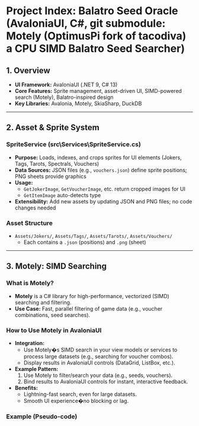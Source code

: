# Project Index: Balatro Seed Oracle (AvaloniaUI, C#, git submodule: Motely (OptimusPi fork of tacodiva) a CPU SIMD Balatro Seed Searcher)

## 1. Overview

- **UI Framework:** AvaloniaUI (.NET 9, C# 13)
- **Core Features:** Sprite management, asset-driven UI, SIMD-powered search (Motely), Balatro-inspired design
- **Key Libraries:** Avalonia, Motely, SkiaSharp, DuckDB

---

## 2. Asset & Sprite System

### SpriteService (src\Services\SpriteService.cs)
- **Purpose:** Loads, indexes, and crops sprites for UI elements (Jokers, Tags, Tarots, Spectrals, Vouchers)
- **Data Sources:** JSON files (e.g., `vouchers.json`) define sprite positions; PNG sheets provide graphics
- **Usage:**  
  - `GetJokerImage`, `GetVoucherImage`, etc. return cropped images for UI
  - `GetItemImage` auto-detects type
- **Extensibility:** Add new assets by updating JSON and PNG files; no code changes needed

### Asset Structure
- `Assets/Jokers/`, `Assets/Tags/`, `Assets/Tarots/`, `Assets/Vouchers/`
  - Each contains a `.json` (positions) and `.png` (sheet)

---

## 3. Motely: SIMD Searching

### What is Motely?
- **Motely** is a C# library for high-performance, vectorized (SIMD) searching and filtering.
- **Use Case:** Fast, parallel filtering of game data (e.g., voucher combinations, seed searches).

### How to Use Motely in AvaloniaUI
- **Integration:**  
  - Use Motely�s SIMD search in your view models or services to process large datasets (e.g., searching for voucher combos).
  - Display results in AvaloniaUI controls (DataGrid, ListBox, etc.).
- **Example Pattern:**
  1. Use Motely to filter/search your data (e.g., seeds, vouchers).
  2. Bind results to AvaloniaUI controls for instant, interactive feedback.
- **Benefits:**  
  - Lightning-fast search, even for large datasets.
  - Smooth UI experience�no blocking or lag.

### Example (Pseudo-code)